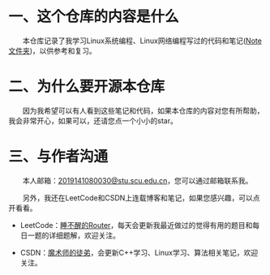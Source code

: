 
# 一、这个仓库的内容是什么
&emsp;&emsp;本仓库记录了我学习Linux系统编程、Linux网络编程写过的代码和笔记([Note文件夹](https://gitee.com/router123456/linux-study/tree/master/Notes))，以供参考和复习。

# 二、为什么要开源本仓库

&emsp;&emsp;因为我希望可以有人看到这些笔记和代码，如果本仓库的内容对您有所帮助，我会非常开心，如果可以，还请您点一个小小的star。

# 三、与作者沟通

&emsp;&emsp;本人邮箱：2019141080030@stu.scu.edu.cn，您可以通过邮箱联系我。

&emsp;&emsp;另外，我还在LeetCode和CSDN上连载博客和笔记，如果您感兴趣，可以点开看看。

- LeetCode：[睡不醒的Router](https://leetcode.cn/u/sleeping-router/)，每天会更新我最近做过的觉得有用的题目和每日一题的详细题解，欢迎关注。

- CSDN：[魔术师的徒弟](https://blog.csdn.net/CS_COPy?spm=1011.2124.3001.5343)，会更新C++学习、Linux学习、算法相关笔记，欢迎关注。


